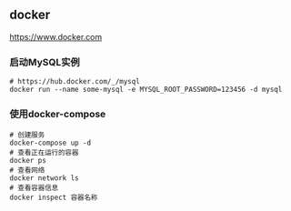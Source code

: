 ## docker

https://www.docker.com

### 启动MySQL实例

```shell
# https://hub.docker.com/_/mysql
docker run --name some-mysql -e MYSQL_ROOT_PASSWORD=123456 -d mysql
```

### 使用docker-compose

```shell
# 创建服务
docker-compose up -d
# 查看正在运行的容器
docker ps
# 查看网络
docker network ls
# 查看容器信息
docker inspect 容器名称
```
